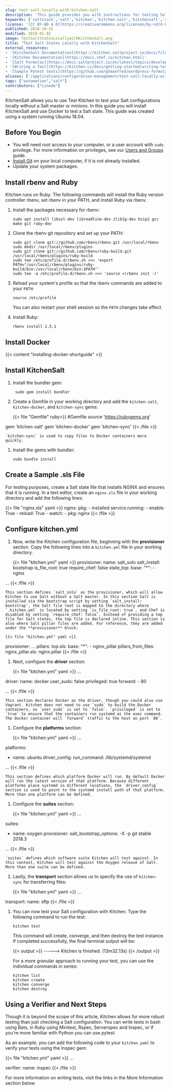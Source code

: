 ```yaml
---
slug: test-salt-locally-with-kitchen-salt
description: 'This guide provides you with instructions for testing Salt states locally with Kitchen and kitchen-salt, utilities that let you test without a salt master or minions.'
keywords: ['saltstack','salt','kitchen','kitchen-salt','kitchensalt','salt solo','saltsolo']
license: '[CC BY-ND 4.0](https://creativecommons.org/licenses/by-nd/4.0)'
published: 2018-10-15
modified: 2019-01-02
image: TestSaltStatesLocallywithKitchenSalt.png
title: "Test Salt States Locally with KitchenSalt"
external_resources:
- '[KitchenSalt Documentation](https://kitchen.saltproject.io/docs/file/README.rdoc)'
- '[Kitchen Documentation](https://docs.chef.io/kitchen.html)'
- '[Salt Formulas](https://docs.saltproject.io/en/latest/topics/development/conventions/formulas.html)'
- '[Writing a Test](https://kitchen.ci/docs/getting-started/writing-test/)'
- '[Sample Pytest tests](https://github.com/gtmanfred/wordpress-formula/tree/master/tests/integration)'
aliases: ['/applications/configuration-management/test-salt-locally-with-kitchen-salt/','/applications/configuration-management/salt/test-salt-locally-with-kitchen-salt/']
tags: ["automation","salt"]
contributors: ["Linode"]
---
```


KitchenSalt allows you to use Test Kitchen to test your Salt configurations locally without a Salt master or minions. In this guide you will install KitchenSalt and use Docker to test a Salt state. This guide was created using a system running Ubuntu 18.04.

## Before You Begin

- You will need root access to your computer, or a user account with `sudo` privilege. For more information on privileges, see our [Users and Groups](/docs/guides/linux-users-and-groups/) guide.
- [Install Git](/docs/guides/how-to-install-git-on-linux-mac-and-windows/) on your local computer, if it is not already installed.
- Update your system packages.

## Install rbenv and Ruby

Kitchen runs on Ruby. The following commands will install the Ruby version controller rbenv, set rbenv in your PATH, and install Ruby via rbenv.

1.  Install the packages necessary for rbenv:

        sudo apt install libssl-dev libreadline-dev zlib1g-dev bzip2 gcc make git ruby-dev

2.  Clone the rbenv git repository and set up your PATH:

        sudo git clone git://github.com/rbenv/rbenv.git /usr/local/rbenv
        sudo mkdir /usr/local/rbenv/plugins
        sudo git clone git://github.com/rbenv/ruby-build.git /usr/local/rbenv/plugins/ruby-build
        sudo tee /etc/profile.d/rbenv.sh <<< 'export PATH="/usr/local/rbenv/plugins/ruby-build/bin:/usr/local/rbenv/bin:$PATH"'
        sudo tee -a /etc/profile.d/rbenv.sh <<< 'source <(rbenv init -)'

3.  Reload your system's profile so that the rbenv commands are added to your `PATH`:

        source /etc/profile

    You can also restart your shell session so the `PATH` changes take effect.

4.  Install Ruby:

        rbenv install 2.5.1

## Install Docker

{{< content "installing-docker-shortguide" >}}

## Install KitchenSalt

1. Install the bundler gem:

        sudo gem install bundler

2.  Create a Gemfile in your working directory and add the `kitchen-salt`, `kitchen-docker`, and `kitchen-sync` gems:

    {{< file "Gemfile" ruby>}}
#Gemfile
source 'https://rubygems.org'

gem 'kitchen-salt'
gem 'kitchen-docker'
gem 'kitchen-sync'
{{< /file >}}

    `kitchen-sync` is used to copy files to Docker containers more quickly.

1.  Install the gems with bundler:

        sudo bundle install

## Create a Sample .sls File

For testing purposes, create a Salt state file that installs NGINX and ensures that it is running. In a text editor, create an `nginx.sls` file in your working directory and add the following lines:

{{< file "nginx.sls" yaml >}}
nginx:
  pkg:
    - installed
  service.running:
    - enable: True
    - reload: True
    - watch:
      - pkg: nginx
{{< /file >}}

## Configure kitchen.yml

1.  Now, write the Kitchen configuration file, beginning with the **provisioner** section. Copy the following lines into a `kitchen.yml` file in your working directory.

    {{< file "kitchen.yml" yaml >}}
provisioner:
  name: salt_solo
  salt_install: bootstrap
  is_file_root: true
  require_chef: false
  state_top:
    base:
      "*":
        - nginx

...
{{< /file >}}

    This section defines `salt_solo` as the provisioner, which will allow Kitchen to use Salt without a Salt master. In this section Salt is installed via the bootstrap script by setting `salt_install: bootstrap`, the Salt file root is mapped to the directory where `.kitchen.yml` is located by setting `is_file_root: true`, and Chef is disabled by setting `require_chef: false`. Instead of providing a top file for Salt states, the top file is declared inline. This section is also where Salt pillar files are added. For reference, they are added under the **provisioner** block:

    {{< file "kitchen.yml" yaml >}}
provisioner:
...
  pillars:
    top.sls:
      base:
        "*":
          - nginx_pillar
  pillars_from_files:
    nginx_pillar.sls: nginx.pillar
{{< /file >}}

1.  Next, configure the **driver** section:

    {{< file "kitchen.yml" yaml >}}
...

driver:
  name: docker
  user_sudo: false
  privileged: true
  forward:
    - 80

...
{{< /file >}}

    This section declares Docker as the driver, though you could also use Vagrant. Kitchen does not need to use `sudo` to build the Docker containers, so `user_sudo` is set to `false`. `privileged` is set to `true` to ensure that the containers run systemd as the exec command. The Docker container will `forward` traffic to the host on port `80`.

1.  Configure the **platforms** section:

    {{< file "kitchen.yml" yaml >}}
...

platforms:
  - name: ubuntu
    driver_config:
      run_command: /lib/systemd/systemd

...
{{< /file >}}

    This section defines which platform Docker will run. By default Docker will run the latest version of that platform. Because different platforms place systemd in different locations, the `driver_config` section is used to point to the systemd install path of that platform. More than one platform can be defined.

1.  Configure the **suites** section:

    {{< file "kitchen.yml" yaml >}}
...

suites:
  - name: oxygen
    provisioner:
      salt_bootstrap_options: -X -p git stable 2018.3

...
{{< /file >}}

    `suites` defines which software suite Kitchen will test against. In this context, Kitchen will test against the Oxygen release of Salt. More than one suite can be defined.

1.  Lastly, the **transport** section allows us to specify the use of `kitchen-sync` for transferring files:

    {{< file "kitchen.yml" yaml >}}
...

transport:
  name: sftp
{{< /file >}}

1.  You can now test your Salt configuration with Kitchen. Type the following command to run the test:

        kitchen test

    This command will create, converge, and then destroy the test instance. If completed successfully, the final terminal output will be:

    {{< output >}}
-----> Kitchen is finished. (13m32.13s)
{{< /output >}}

    For a more granular approach to running your test, you can use the individual commands in series:

        kitchen list
        kitchen create
        kitchen converge
        kitchen destroy

## Using a Verifier and Next Steps

Though it is beyond the scope of this article, Kitchen allows for more robust testing than just checking a Salt configuration. You can write tests in bash using Bats, in Ruby using Minitest, Rspec, Serverspec and Inspec, or if you're more familiar with Python you can use pytest.

As an example, you can add the following code to your `kitchen.yaml` to verify your tests using the Inspec gem:

{{< file "kitchen.yml" yaml >}}
...

verifier:
  name: inspec
{{< /file >}}

For more information on writing tests, visit the links in the More Information section below.
